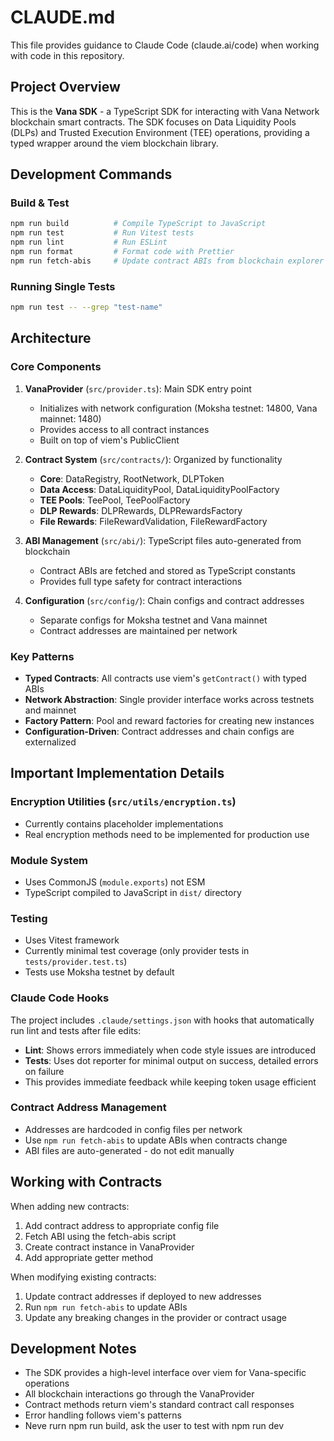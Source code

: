 # CLAUDE.md

This file provides guidance to Claude Code (claude.ai/code) when working with code in this repository.

## Project Overview

This is the **Vana SDK** - a TypeScript SDK for interacting with Vana Network blockchain smart contracts. The SDK focuses on Data Liquidity Pools (DLPs) and Trusted Execution Environment (TEE) operations, providing a typed wrapper around the viem blockchain library.

## Development Commands

### Build & Test

```bash
npm run build          # Compile TypeScript to JavaScript
npm run test           # Run Vitest tests
npm run lint           # Run ESLint
npm run format         # Format code with Prettier
npm run fetch-abis     # Update contract ABIs from blockchain explorer
```

### Running Single Tests

```bash
npm run test -- --grep "test-name"
```

## Architecture

### Core Components

1. **VanaProvider** (`src/provider.ts`): Main SDK entry point
   - Initializes with network configuration (Moksha testnet: 14800, Vana mainnet: 1480)
   - Provides access to all contract instances
   - Built on top of viem's PublicClient

2. **Contract System** (`src/contracts/`): Organized by functionality
   - **Core**: DataRegistry, RootNetwork, DLPToken
   - **Data Access**: DataLiquidityPool, DataLiquidityPoolFactory
   - **TEE Pools**: TeePool, TeePoolFactory
   - **DLP Rewards**: DLPRewards, DLPRewardsFactory
   - **File Rewards**: FileRewardValidation, FileRewardFactory

3. **ABI Management** (`src/abi/`): TypeScript files auto-generated from blockchain
   - Contract ABIs are fetched and stored as TypeScript constants
   - Provides full type safety for contract interactions

4. **Configuration** (`src/config/`): Chain configs and contract addresses
   - Separate configs for Moksha testnet and Vana mainnet
   - Contract addresses are maintained per network

### Key Patterns

- **Typed Contracts**: All contracts use viem's `getContract()` with typed ABIs
- **Network Abstraction**: Single provider interface works across testnets and mainnet
- **Factory Pattern**: Pool and reward factories for creating new instances
- **Configuration-Driven**: Contract addresses and chain configs are externalized

## Important Implementation Details

### Encryption Utilities (`src/utils/encryption.ts`)

- Currently contains placeholder implementations
- Real encryption methods need to be implemented for production use

### Module System

- Uses CommonJS (`module.exports`) not ESM
- TypeScript compiled to JavaScript in `dist/` directory

### Testing

- Uses Vitest framework
- Currently minimal test coverage (only provider tests in `tests/provider.test.ts`)
- Tests use Moksha testnet by default

### Claude Code Hooks

The project includes `.claude/settings.json` with hooks that automatically run lint and tests after file edits:

- **Lint**: Shows errors immediately when code style issues are introduced
- **Tests**: Uses dot reporter for minimal output on success, detailed errors on failure
- This provides immediate feedback while keeping token usage efficient

### Contract Address Management

- Addresses are hardcoded in config files per network
- Use `npm run fetch-abis` to update ABIs when contracts change
- ABI files are auto-generated - do not edit manually

## Working with Contracts

When adding new contracts:

1. Add contract address to appropriate config file
2. Fetch ABI using the fetch-abis script
3. Create contract instance in VanaProvider
4. Add appropriate getter method

When modifying existing contracts:

1. Update contract addresses if deployed to new addresses
2. Run `npm run fetch-abis` to update ABIs
3. Update any breaking changes in the provider or contract usage

## Development Notes

- The SDK provides a high-level interface over viem for Vana-specific operations
- All blockchain interactions go through the VanaProvider
- Contract methods return viem's standard contract call responses
- Error handling follows viem's patterns
- Neve rurn npm run build, ask the user to test with npm run dev
